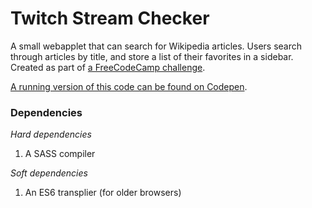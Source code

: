 # Twitch Stream Checker

A small webapplet that can search for Wikipedia articles. Users search through articles by title, and store a list of their favorites in a sidebar. Created as part of [a FreeCodeCamp challenge](https://learn.freecodecamp.org/coding-interview-prep/take-home-projects/build-a-wikipedia-viewer/).

[A running version of this code can be found on Codepen](https://codepen.io/Ashto/pen/xLMQxa).

### Dependencies
*Hard dependencies*
1. A SASS compiler

*Soft dependencies*
1. An ES6 transplier (for older browsers)